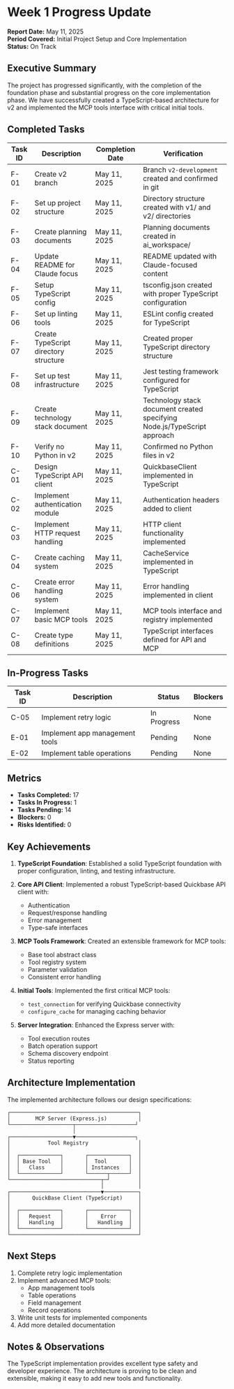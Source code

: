 # Week 1 Progress Update

**Report Date:** May 11, 2025  
**Period Covered:** Initial Project Setup and Core Implementation  
**Status:** On Track  

## Executive Summary

The project has progressed significantly, with the completion of the foundation phase and substantial progress on the core implementation phase. We have successfully created a TypeScript-based architecture for v2 and implemented the MCP tools interface with critical initial tools.

## Completed Tasks

| Task ID | Description | Completion Date | Verification |
|---------|-------------|-----------------|-------------|
| F-01 | Create v2 branch | May 11, 2025 | Branch `v2-development` created and confirmed in git |
| F-02 | Set up project structure | May 11, 2025 | Directory structure created with v1/ and v2/ directories |
| F-03 | Create planning documents | May 11, 2025 | Planning documents created in ai_workspace/ |
| F-04 | Update README for Claude focus | May 11, 2025 | README updated with Claude-focused content |
| F-05 | Setup TypeScript config | May 11, 2025 | tsconfig.json created with proper TypeScript configuration |
| F-06 | Set up linting tools | May 11, 2025 | ESLint config created for TypeScript |
| F-07 | Create TypeScript directory structure | May 11, 2025 | Created proper TypeScript directory structure |
| F-08 | Set up test infrastructure | May 11, 2025 | Jest testing framework configured for TypeScript |
| F-09 | Create technology stack document | May 11, 2025 | Technology stack document created specifying Node.js/TypeScript approach |
| F-10 | Verify no Python in v2 | May 11, 2025 | Confirmed no Python files in v2 |
| C-01 | Design TypeScript API client | May 11, 2025 | QuickbaseClient implemented in TypeScript |
| C-02 | Implement authentication module | May 11, 2025 | Authentication headers added to client |
| C-03 | Implement HTTP request handling | May 11, 2025 | HTTP client functionality implemented |
| C-04 | Create caching system | May 11, 2025 | CacheService implemented in TypeScript |
| C-06 | Create error handling system | May 11, 2025 | Error handling implemented in client |
| C-07 | Implement basic MCP tools | May 11, 2025 | MCP tools interface and registry implemented |
| C-08 | Create type definitions | May 11, 2025 | TypeScript interfaces defined for API and MCP |

## In-Progress Tasks

| Task ID | Description | Status | Blockers |
|---------|-------------|--------|----------|
| C-05 | Implement retry logic | In Progress | None |
| E-01 | Implement app management tools | Pending | None |
| E-02 | Implement table operations | Pending | None |

## Metrics

- **Tasks Completed:** 17
- **Tasks In Progress:** 1
- **Tasks Pending:** 14
- **Blockers:** 0
- **Risks Identified:** 0

## Key Achievements

1. **TypeScript Foundation**: Established a solid TypeScript foundation with proper configuration, linting, and testing infrastructure.

2. **Core API Client**: Implemented a robust TypeScript-based Quickbase API client with:
   - Authentication
   - Request/response handling
   - Error management
   - Type-safe interfaces

3. **MCP Tools Framework**: Created an extensible framework for MCP tools:
   - Base tool abstract class
   - Tool registry system
   - Parameter validation
   - Consistent error handling

4. **Initial Tools**: Implemented the first critical MCP tools:
   - `test_connection` for verifying Quickbase connectivity
   - `configure_cache` for managing caching behavior

5. **Server Integration**: Enhanced the Express server with:
   - Tool execution routes
   - Batch operation support
   - Schema discovery endpoint
   - Status reporting

## Architecture Implementation

The implemented architecture follows our design specifications:

```
┌─────────────────────────────────────────┐
│        MCP Server (Express.js)          │
└────────────────────┬───────────────────┘
                     │
┌────────────────────▼───────────────────┐
│            Tool Registry                │
│                                         │
│  ┌─────────────┐       ┌─────────────┐  │
│  │ Base Tool   │       │  Tool       │  │
│  │   Class     │       │ Instances   │  │
│  └─────────────┘       └──────┬──────┘  │
└─────────────────────────────┬─┘         │
                              │           │
┌─────────────────────────────▼───────────┐
│       QuickBase Client (TypeScript)     │
│                                         │
│  ┌─────────────┐       ┌─────────────┐  │
│  │   Request   │       │    Error    │  │
│  │   Handling  │       │   Handling  │  │
│  └─────────────┘       └─────────────┘  │
└─────────────────────────────────────────┘
```

## Next Steps

1. Complete retry logic implementation
2. Implement advanced MCP tools:
   - App management tools
   - Table operations
   - Field management
   - Record operations
3. Write unit tests for implemented components
4. Add more detailed documentation

## Notes & Observations

The TypeScript implementation provides excellent type safety and developer experience. The architecture is proving to be clean and extensible, making it easy to add new tools and functionality.